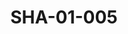 ---
pid: SHA-01-005
title: SHA-01-005
language: en
original_label: 
rights: Sharhabil Ahmed
location_of_original: Sharhabil Ahmed
photographer_or_studio: 
scanned_from: photograph 9 by 13.8
_date: 1957-1958
location: Egypt, Manufiya, Sirs al Layan
description: Sharhabil Ahmed and friends in front of statue at teaching institute
additional_notes: The statue represents health nutrition and hygene
permission_display: 'yes'
on_server: 'no'
on_website: 'no'
permalink: /photopages/en/SHA-01-005.html
layout: photo-page
---